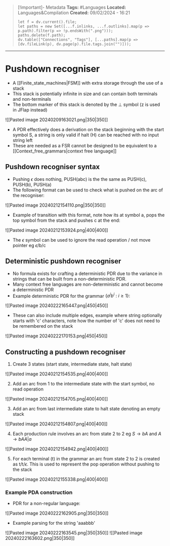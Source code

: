 > [!important]- Metadata
> **Tags:** #Languages 
> **Located:** Languages&Compilation
> **Created:** 09/02/2024 - 16:21
> ```dataviewjs
> let f = dv.current().file;
> let paths = new Set([...f.inlinks, ...f.outlinks].map(p => p.path).filter(p => !p.endsWith(".png")));
> paths.delete(f.path);
> dv.table(["Connections", "Tags"], [...paths].map(p => [dv.fileLink(p), dv.page(p).file.tags.join("")]));
> ```

___
# Pushdown recogniser
- A [[Finite_state_machines|FSM]] with extra storage through the use of a stack 
- This stack is potentially infinite in size and can contain both terminals and non-terminals
- The bottom marker of this stack is denoted by the $\perp$ symbol (z is used in JFlap instead)

![[Pasted image 20240209163021.png|350|350]]
- A PDR effectively does a derivation on the stack beginning with the start symbol S, a string is only valid if halt (H) can be reached with no input string left
- These are needed as a FSR cannot be designed to be equivalent to a [[Context_free_grammars|context free language]]
## Pushdown recogniser syntax
- Pushing $\epsilon$ does nothing, PUSH(abc) is the the same as PUSH(c), PUSH(b), PUSH(a)
- The following format can be used to check what is pushed on the arc of the recogniser:

![[Pasted image 20240212154110.png|350|350]]
- Example of transition with this format, note how its at symbol a, pops the top symbol from the stack and pushes c at the end:

![[Pasted image 20240212153924.png|400|400]]

- The $\epsilon$ symbol can be used to ignore the read operation / not move pointer eg $\epsilon$/b/c

## Deterministic pushdown recogniser
- No formula exists for crafting a deterministic PDR due to the variance in strings that can be built from a non-deterministic PDR.  
- Many context free languages are non-deterministic and cannot become a deterministic PDR
- Example deterministic PDR for the grammar ${\{a^ib^{i}\text{ : }i\geq{1} \}}$:

![[Pasted image 20240222165447.png|450|450]]

- These can also include multiple edges, example where string optionally starts with 'c' characters, note how the number of 'c' does not need to be remembered on the stack

![[Pasted image 20240222170153.png|450|450]]

## Constructing a pushdown recogniser
1. Create 3 states (start state, intermediate state, halt state)

![[Pasted image 20240212154535.png|400|400]]

2. Add an arc from 1 to the intermediate state with the start symbol, no read operation

![[Pasted image 20240212154705.png|400|400]]

3. Add an arc from last intermediate state to halt state denoting an empty stack 

![[Pasted image 20240212154807.png|400|400]]

4. Each production rule involves an arc from state 2 to 2 eg $S\to bA$ and $A\to bAA |a$

![[Pasted image 20240212154942.png|400|400]]

5. For each terminal (t) in the grammar an arc from state 2 to 2 is created as t/t/$\epsilon$. This is used to represent the pop operation without pushing to the stack 

![[Pasted image 20240212155338.png|400|400]]

### Example PDA construction
- PDR for a non-regular language:

![[Pasted image 20240222162905.png|350|350]]

- Example parsing for the string 'aaabbb'

![[Pasted image 20240222163545.png|350|350]]
![[Pasted image 20240222163602.png|350|350]]
